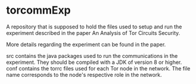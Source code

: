 # torcommExp
A repository that is supposed to hold the files used to setup and run the experiment described in the paper An Analysis of Tor Circuits Security.

More details regarding the experiment can be found in the paper.

src		contains the java packages used to run the communications in the experiment. They should be compiled with a JDK of version 8 or higher.
conf	contains the torrc files used for each Tor node in the network. The file name corresponds to the node's respective role in the network.
